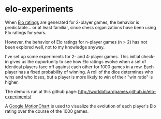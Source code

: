 # elo-experiments

When [Elo ratings](https://en.wikipedia.org/wiki/Elo_rating_system#Mathematical_details) are generated for 2-player games, the behavior is predictable... or at least familiar, since chess organizations have been using Elo ratings for years.

However, the behavior of Elo ratings for n-player games (n > 2) has not been explored well, not to my knowledge anyway.

I've set up some experiments for 2- and 4-player games. This initial check-in gives us the opportunity to see how Elo ratings evolve when a set of identical players face off against each other for 1000 games in a row. Each player has a fixed probability of winning. A roll of the dice determines who wins and who loses, but a player is more likely to win of their "win ratio" is higher.

The demo is run at this github page: http://worldofcardgames.github.io/elo-experiments/

A [Google MotionChart](https://developers.google.com/chart/interactive/docs/gallery/motionchart) is used to visualize the evolution of each player's Elo rating over the course of the 1000 games.
